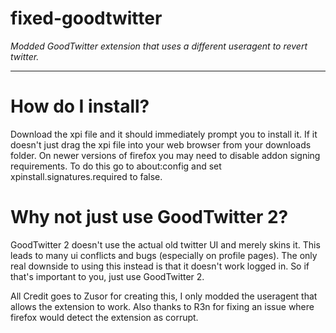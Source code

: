 # fixed-goodtwitter
*Modded GoodTwitter extension that uses a different useragent to revert twitter.*

---

# How do I install?

Download the xpi file and it should immediately prompt you to install it. If it doesn't just drag the xpi file into your web browser from your downloads folder. On newer versions of firefox you may need to disable addon signing requirements. To do this go to about:config and set xpinstall.signatures.required to false.



# Why not just use GoodTwitter 2?

GoodTwitter 2 doesn't use the actual old twitter UI and merely skins it. This leads to many ui conflicts and bugs (especially on profile pages). The only real downside to using this instead is that it doesn't work logged in. So if that's important to you, just use GoodTwitter 2.






All Credit goes to Zusor for creating this, I only modded the useragent that allows the extension to work. Also thanks to R3n for fixing an issue where firefox would detect the extension as corrupt.
